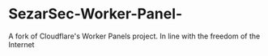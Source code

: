 # SezarSec-Worker-Panel-
A fork of Cloudflare's Worker Panels project. In line with the freedom of the Internet
